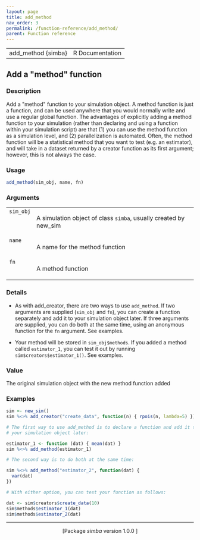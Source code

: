 ```yaml
---
layout: page
title: add_method 
nav_order: 3 
permalink: /function-reference/add_method/
parent: Function reference
---
```



<table width="100%" summary="page for add_method {simba}"><tr><td>add_method {simba}</td><td style="text-align: right;">R Documentation</td></tr></table>

<h2>Add a &quot;method&quot; function</h2>

<h3>Description</h3>

<p>Add a &quot;method&quot; function to your simulation object. A method
function is just a function, and can be used anywhere that you would
normally write and use a regular global function. The advantages of
explicitly adding a method function to your simulation (rather than
declaring and using a function within your simulation script) are that
(1) you can use the method function as a simulation level, and (2)
parallelization is automated. Often, the method function will be a
statistical method that you want to test (e.g. an estimator), and will
take in a dataset returned by a creator function as its first argument;
however, this is not always the case.
</p>


<h3>Usage</h3>

```R
add_method(sim_obj, name, fn)
```


<h3>Arguments</h3>

<table summary="R argblock">
<tr valign="top"><td><span style='font-family:&quot;SFMono-Regular&quot;,Menlo,Consolas,Monospace; font-size:0.85em'>sim_obj</span></td>
<td>
<p>A simulation object of class <span style='font-family:&quot;SFMono-Regular&quot;,Menlo,Consolas,Monospace; font-size:0.85em'>simba</span>, usually created by
new_sim</p>
</td></tr>
<tr valign="top"><td><span style='font-family:&quot;SFMono-Regular&quot;,Menlo,Consolas,Monospace; font-size:0.85em'>name</span></td>
<td>
<p>A name for the method function</p>
</td></tr>
<tr valign="top"><td><span style='font-family:&quot;SFMono-Regular&quot;,Menlo,Consolas,Monospace; font-size:0.85em'>fn</span></td>
<td>
<p>A method function</p>
</td></tr>
</table>


<h3>Details</h3>


<ul>
<li><p>As with add_creator, there are two ways to use
<span style='font-family:&quot;SFMono-Regular&quot;,Menlo,Consolas,Monospace; font-size:0.85em'>add_method</span>. If two arguments are supplied (<span style='font-family:&quot;SFMono-Regular&quot;,Menlo,Consolas,Monospace; font-size:0.85em'>sim_obj</span> and
<span style='font-family:&quot;SFMono-Regular&quot;,Menlo,Consolas,Monospace; font-size:0.85em'>fn</span>), you can create a function separately and add it to your
simulation object later. If three arguments are supplied, you can do both
at the same time, using an anonymous function for the <span style='font-family:&quot;SFMono-Regular&quot;,Menlo,Consolas,Monospace; font-size:0.85em'>fn</span> argument.
See examples.
</p>
</li>
<li><p>Your method will be stored in <span style='font-family:&quot;SFMono-Regular&quot;,Menlo,Consolas,Monospace; font-size:0.85em'>sim_obj$methods</span>. If you added a
method called <span style='font-family:&quot;SFMono-Regular&quot;,Menlo,Consolas,Monospace; font-size:0.85em'>estimator_1</span>, you can test it out by running
<span style='font-family:&quot;SFMono-Regular&quot;,Menlo,Consolas,Monospace; font-size:0.85em'>sim$creators$estimator_1()</span>. See examples.
</p>
</li></ul>



<h3>Value</h3>

<p>The original simulation object with the new method function added
</p>


<h3>Examples</h3>

```R
sim <- new_sim()
sim %<>% add_creator("create_data", function(n) { rpois(n, lambda=5) })

# The first way to use add_method is to declare a function and add it to
# your simulation object later:

estimator_1 <- function (dat) { mean(dat) }
sim %<>% add_method(estimator_1)

# The second way is to do both at the same time:

sim %<>% add_method("estimator_2", function(dat) {
  var(dat)
})

# With either option, you can test your function as follows:

dat <- sim$creators$create_data(10)
sim$methods$estimator_1(dat)
sim$methods$estimator_2(dat)
```

<hr /><div style="text-align: center;">[Package <em>simba</em> version 1.0.0 ]</div>
